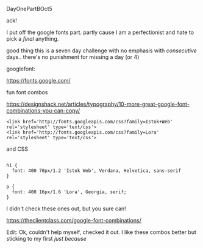 DayOnePartBOct5

ack!

I put off the google fonts part. partly cause I am a perfectionist and hate to pick a *final* anything.

good thing this is a seven day challenge with no emphasis with *consecutive* days.. there's no punishment for missing a day (or 4)

googlefont:

https://fonts.google.com/

fun font combos

https://designshack.net/articles/typography/10-more-great-google-font-combinations-you-can-copy/

```
<link href='http://fonts.googleapis.com/css?family=Istok+Web' rel='stylesheet' type='text/css'>
<link href='http://fonts.googleapis.com/css?family=Lora' rel='stylesheet' type='text/css'>

```

and CSS

```

h1 {
  font: 400 70px/1.2 'Istok Web', Verdana, Helvetica, sans-serif
}
 
p {
  font: 400 16px/1.6 'Lora', Georgia, serif;
}

```


I didn't check these ones out, but you sure can!

https://theclientclass.com/google-font-combinations/

Edit: Ok, couldn't help myself, checked it out. I like these combos better but sticking to my first *just because*
